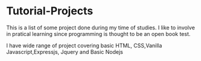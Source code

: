 # Tutorial-Projects
This is a list of some project done during my time of studies. I like to involve in pratical learning since programming is thought to be an open book test. 

I have wide range of project covering basic HTML, CSS,Vanilla Javascript,Expressjs, Jquery and Basic Nodejs
